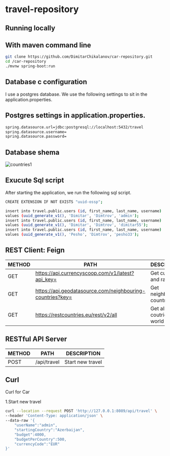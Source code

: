 # travel-repository

## Running locally
 
## With maven command line

```bash
git clone https://github.com/DimitarChikalanov/car-repository.git
cd /car-repository
./mvnw spring-boot:run
```

## Database c configuration
I use a postgres database. We use the following settings to sit in the application.properties.


## Postgres settings in application.properties.
```bash
spring.datasource.url=jdbc:postgresql://localhost:5432/travel
spring.datasource.username=
spring.datasource.password=
```
## Database shema
![countries1](https://user-images.githubusercontent.com/59176864/114776687-6bcbf900-9d7b-11eb-9f6c-374a2165a991.png)

## Exucute Sql script
After starting the application, we run the following sql script.
```bash
CREATE EXTENSION IF NOT EXISTS "uuid-ossp";

insert into travel.public.users (id, first_name, last_name, username)
values (uuid_generate_v1(), 'Dimitar', 'Dimtrov', 'admin');
insert into travel.public.users (id, first_name, last_name, username)
values (uuid_generate_v1(), 'Dimitar', 'Dimtrov', 'dimitar55');
insert into travel.public.users (id, first_name, last_name, username)
values (uuid_generate_v1(), 'Pesho', 'Dimtrov', 'pesho33');
```
## REST Client: Feign

| METHOD  | PATH | DESCRIPTION |
| ------------- | ------------- | ------------- |
| GET  | https://api.currencyscoop.com/v1/latest?api_key= | Get currency and rate  |
| GET  | https://api.geodatasource.com/neighbouring-countries?key=  | Get neighboring countries |
| GET  | https://restcountries.eu/rest/v2/all  | Get all coutries in world |

## RESTful API Server

| METHOD  | PATH | DESCRIPTION |
| ------------- | ------------- | ------------- |
| POST  | /api/travel | Start new travel  |

## Curl
Curl for Car

1.Start new travel
```bash
curl --location --request POST 'http://127.0.0.1:8089/api/travel' \
--header 'Content-Type: application/json' \
--data-raw '{
    "userName":"admin",
    "startingCountry":"Azerbaijan",
    "budget":4000,
    "budgetPerCountry":500,
    "currencyCode":"EUR"
}'
```
